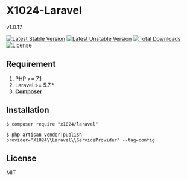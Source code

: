 
# X1024-Laravel

v1.0.17


[![Latest Stable Version](https://poser.pugx.org/x1024/laravel/v/stable.svg)](https://packagist.org/packages/x1024/laravel) 
[![Latest Unstable Version](https://poser.pugx.org/x1024/laravel/v/unstable.svg)](https://packagist.org/packages/x1024/laravel)
[![Total Downloads](https://poser.pugx.org/x1024/laravel/downloads)](https://packagist.org/packages/x1024/laravel) 
[![License](https://poser.pugx.org/x1024/laravel/license)](https://packagist.org/packages/x1024/laravel) 


## Requirement

1. PHP >= 7.1
1. Laravel >= 5.7.* 
2. **[Composer](https://getcomposer.org/)**
## Installation

```shell
$ composer require "x1024/laravel"
```

```shell script
$ php artisan vendor:publish --provider="X1024\\Laravel\\ServiceProvider" --tag=config
```

## License

MIT